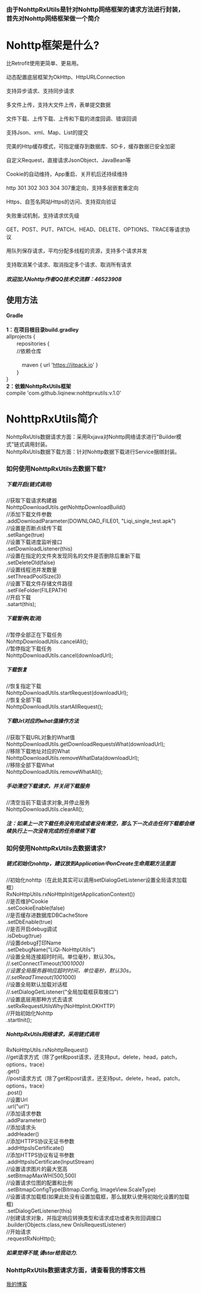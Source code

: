 ### 由于NohttpRxUtils是针对Nohttp网络框架的请求方法进行封装，<br>首先对Nohttp网络框架做一个简介
# Nohttp框架是什么?
比Retrofit使用更简单、更易用。<br><br>
动态配置底层框架为OkHttp、HttpURLConnection<br><br>
支持异步请求、支持同步请求<br><br>
多文件上传，支持大文件上传，表单提交数据<br><br>
文件下载、上传下载、上传和下载的进度回调、错误回调<br><br>
支持Json、xml、Map、List的提交<br><br>
完美的Http缓存模式，可指定缓存到数据库、SD卡，缓存数据已安全加密<br><br>
自定义Request，直接请求JsonObject、JavaBean等<br><br>
Cookie的自动维持，App重启、关开机后还持续维持<br><br>
http 301 302 303 304 307重定向，支持多层嵌套重定向<br><br>
Https、自签名网站Https的访问、支持双向验证<br><br>
失败重试机制，支持请求优先级<br><br>
GET、POST、PUT、PATCH、HEAD、DELETE、OPTIONS、TRACE等请求协议<br><br>
用队列保存请求，平均分配多线程的资源，支持多个请求并发<br><br>
支持取消某个请求、取消指定多个请求、取消所有请求
##### 欢迎加入Nohttp作者QQ技术交流群：46523908
使用方法
-----
#### Gradle
**1：在项目根目录build.gradley**	<br>
allprojects {<br>
　　repositories { <br>
  　　//依赖仓库	<br>		
　　　maven { url 'https://jitpack.io' }<br>
　　}<br>
}<br>
**2：依赖NohttpRxUtils框架**<br>
compile 'com.github.liqinew:nohttprxutils:v.1.0'
# NohttpRxUtils简介
NohttpRxUtils数据请求方面：采用Rxjava对Nohttp网络请求进行"Builder模式"链式调用封装。<br>
NohttpRxUtils数据下载方面：针对Nohttp数据下载进行Service捆绑封装。
### 如何使用NohttpRxUtils去数据下载?
##### 下载开启(链式调用)
//获取下载请求构建器<br>
NohttpDownloadUtils.getNohttpDownloadBuild()<br>
//添加下载文件参数<br>
.addDownloadParameter(DOWNLOAD_FILE01, "Liqi_single_test.apk")<br>
//设置是否断点续传下载<br>
.setRange(true)<br>
//设置下载进度监听接口<br>
.setDownloadListener(this)<br>
//设置在指定的文件夹发现同名的文件是否删除后重新下载<br>
.setDeleteOld(false)<br>
//设置线程池并发数量<br>
.setThreadPoolSize(3)<br>
//设置下载文件存储文件路径<br>
.setFileFolder(FILEPATH)<br>
//开启下载<br>
.satart(this);
##### 下载暂停(取消)
//暂停全部正在下载任务<br>
NohttpDownloadUtils.cancelAll();<br>
//暂停指定下载任务<br>
NohttpDownloadUtils.cancel(downloadUrl);
##### 下载恢复
//恢复指定下载<br>
  NohttpDownloadUtils.startRequest(downloadUrl);<br>
  //恢复全部下载<br>
NohttpDownloadUtils.startAllRequest();
##### 下载Url对应的what值操作方法
//获取下载URL对象的What值<br>
NohttpDownloadUtils.getDownloadRequestsWhat(downloadUrl);<br>
//移除下载地址对应的What<br>
NohttpDownloadUtils.removeWhatData(downloadUrl);<br>
//移除全部下载What<br>
NohttpDownloadUtils.removeWhatAll();
##### 手动清空下载请求，并关闭下载服务
//清空当前下载请求对象,并停止服务<br>
NohttpDownloadUtils.clearAll();
##### 注：如果上一次下载任务没有完成或者没有清空，那么下一次点击任何下载都会继续执行上一次没有完成的任务继续下载
### 如何使用NohttpRxUtils去数据请求?
##### 链式初始化nohttp，建议放到Application中onCreate生命周期方法里面
//初始化nohttp（在此处其实可以调用setDialogGetListener设置全局请求加载框）<br>
 RxNoHttpUtils.rxNoHttpInit(getApplicationContext())<br>
//是否维护Cookie<br>
.setCookieEnable(false)<br>
//是否缓存进数据库DBCacheStore<br>
.setDbEnable(true)<br>
//是否开启debug调试<br>
.isDebug(true)<br>
//设置debug打印Name<br>
.setDebugName("LiQi-NoHttpUtils")<br>
//设置全局连接超时时间。单位毫秒，默认30s。<br>
//.setConnectTimeout(100*1000)<br>
//设置全局服务器响应超时时间，单位毫秒，默认30s。<br>
//.setReadTimeout(100*1000)<br>
//设置全局默认加载对话框<br>
//.setDialogGetListener("全局加载框获取接口")<br>
//设置底层用那种方式去请求<br>
.setRxRequestUtilsWhy(NoHttpInit.OKHTTP)<br>
//开始初始化Nohttp<br>
.startInit();
##### NohttpRxUtils网络请求，采用链式调用
RxNoHttpUtils.rxNohttpRequest()<br>
//get请求方式（除了get和post请求，还支持put，delete，head，patch，options，trace）<br>
.get()<br>
//post请求方式（除了get和post请求，还支持put，delete，head，patch，options，trace）<br>
.post()<br>
//设置Url<br>
.url("url")<br>
//添加请求参数<br>
.addParameter()<br>
//添加请求头<br>
.addHeader()<br>
//添加HTTPS协议无证书参数<br>
.addHttpsIsCertificate()<br>
//添加HTTPS协议有证书参数<br>
.addHttpsIsCertificate(InputStream)<br>
//设置请求图片的最大宽高<br>
.setBitmapMaxWH(500,500)<br>
//设置请求位图的配置和比例<br>
.setBitmapConfigType(Bitmap.Config, ImageView.ScaleType)<br>
//设置请求加载框(如果此处没有设置加载框，那么就默认使用初始化设置的加载框)<br>
.setDialogGetListener(this)<br>
//创建请求对象，并指定响应转换类型和请求成功或者失败回调接口<br>
.builder(Objects.class,new OnIsRequestListener<T>)<br>
//开始请求<br>
.requestRxNoHttp();
##### 如果觉得不错,请star给我动力.
### NohttpRxUtils数据请求方面，请查看我的博客文档
[我的博客](http://www.jianshu.com/p/61d3eaecc7ca) 
